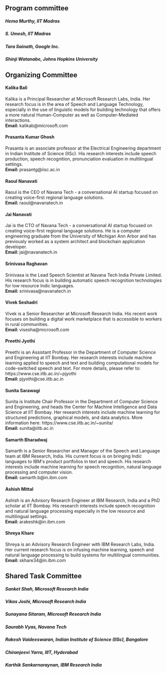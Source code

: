 <p>
  
<h2> Program committee </h2>

<h5> Hema Murthy, IIT Madras </h5>
<h5> S. Umesh, IIT Madras </h5> 
<h5> Tara Sainath, Google Inc. </h5> 
<h5> Shinji Watanabe, Johns Hopkins University </h5> 

</p>




<h2> Organizing Committee </h2> 
<h4> <b> Kalika Bali </b> </h4>  Kalika is a Principal Researcher at Microsoft Research Labs, India. Her research focus is in the area of Speech and Language Technology, especially in the use of linguistic models for building technology that offers a more natural Human-Computer as well as Computer-Mediated interactions. 
<br> <b> Email: </b> kalikab@microsoft.com 
<br>

<h4> <b> Prasanta Kumar Ghosh </b> </h4>   Prasanta is an associate professor at the Electrical Engineering department in Indian Institute of Science (IISc). His research interests include speech production, speech recognition, pronunciation evaluation in multilingual settings. 
<br> <b> Email: </b> prasantg@iisc.ac.in 
<br>

<h4> <b> Raoul Nanavati  </b> </h4>  Raoul is the CEO of Navana Tech - a conversational AI startup focused on creating voice-first regional language solutions. 
<br> <b> Email: </b> raoul@navanatech.in 

<h4> <b> Jai Nanavati </b> </h4> Jai is the CTO of Navana Tech  - a conversational AI startup focused on creating voice-first regional language solutions. He is a computer engineering graduate from the University of Michigan Ann Arbor and has previously worked as a system architect and blockchain application developer. 
<br> <b> Email: </b> jai@navanatech.in 

<h4> <b>  Srinivasa Raghavan </b> </h4> Srinivasa is the Lead Speech Scientist at Navana Tech India Private Limited. His research focus is in building automatic speech recognition technologies for low resource Indic languages. 
<br> <b>  Email: </b> srinivasa@navanatech.in 

<h4> <b> Vivek Seshadri </b> </h4> Vivek is a Senior Researcher at Microsoft Research India. His recent work focuses on building a digital work marketplace that is accessible to workers in rural communities. 
<br> <b> Email: </b>  visesha@microsoft.com

<h4> <b> Preethi Jyothi </b> </h4>  Preethi is an Assistant Professor in the Department of Computer Science and Engineering at IIT Bombay. Her research interests include machine learning applied to speech and text and building computational models for code-switched speech and text. For more details, please refer to: https://www.cse.iitb.ac.in/~pjyothi 
<br> <b>  Email: </b> pjyothi@cse.iitb.ac.in 

<h4> <b> Sunita Sarawagi </b> </h4>  Sunita is Institute Chair Professor in the Department of Computer Science and Engineering, and heads the Center for Machine Intelligence and Data Science  at IIT Bombay. Her research interests include machine learning for structured 
predictions, graphical models, and data analytics. More information here: https://www.cse.iitb.ac.in/~sunita/
<br> <b>  Email: </b> sunita@iitb.ac.in 

<h4> <b> Samarth Bharadwaj </b> </h4> Samarth is a Senior Researcher and Manager of the Speech and Language team at IBM Research, India.  His current focus is on bringing Indic languages to IBM's product portfolios in text and speech. His research interests include machine learning for speech recognition, natural language processing and computer vision.  
<br> <b>  Email: </b> samarth.b@in.ibm.com

<h4> <b> Ashish Mittal </b> </h4> Ashish is an Advisory Research Engineer at IBM Research, India and a PhD scholar at IIT Bombay. His research interests include speech recognition and natural language processing especially in the low resource and multilingual settings. 
<br> <b> Email: </b> arakeshk@in.ibm.com

<h4> <b> Shreya Khare  </b> </h4>  Shreya is an Advisory Research Engineer with IBM Research Labs, India. Her current research focus is on infusing machine learning, speech and natural language processing to build systems for multilingual communities.  
<br> <b> Email: </b> skhare34@in.ibm.com

<p>
  

<h2> Shared Task Committee </h2>
<h5> Sanket Shah, Microsoft Research India </h5>
<h5> Vikas Joshi, Microsoft Research India </h5>
<h5>  Sunayana Sitaram, Microsoft Research India </h5>
<h5> Saurabh Vyas, Navana Tech </h5>
<h5>  Rakesh Vaideeswaran, Indian Institute of Science (IISc), Bangalore </h5>
<h5> Chiranjeevi Yarra, IIIT, Hyderabad </h5>
<h5> Karthik Sankarnaraynan, IBM Research India </h5>
</p>


